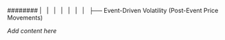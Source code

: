 ######## |   |   |   |   |   |   |   ├── Event-Driven Volatility (Post-Event Price Movements)

*Add content here*